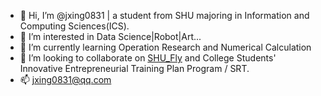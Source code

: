 - 👋 Hi, I’m @jxing0831 | a student from SHU majoring in Information and Computing Sciences(ICS).
- 👀 I’m interested in Data Science|Robot|Art...
- 🌱 I’m currently learning Operation Research and Numerical Calculation
- 💞️ I’m looking to collaborate on [SHU_Fly](https://github.com/shuosc/fly) and College Students' Innovative Entrepreneurial Training Plan Program / SRT.
- 📫 jxing0831@qq.com


